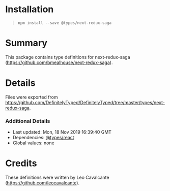 # Installation
> `npm install --save @types/next-redux-saga`

# Summary
This package contains type definitions for next-redux-saga (https://github.com/bmealhouse/next-redux-saga).

# Details
Files were exported from https://github.com/DefinitelyTyped/DefinitelyTyped/tree/master/types/next-redux-saga.

### Additional Details
 * Last updated: Mon, 18 Nov 2019 16:39:40 GMT
 * Dependencies: [@types/react](https://npmjs.com/package/@types/react)
 * Global values: none

# Credits
These definitions were written by Leo Cavalcante (https://github.com/leocavalcante).
